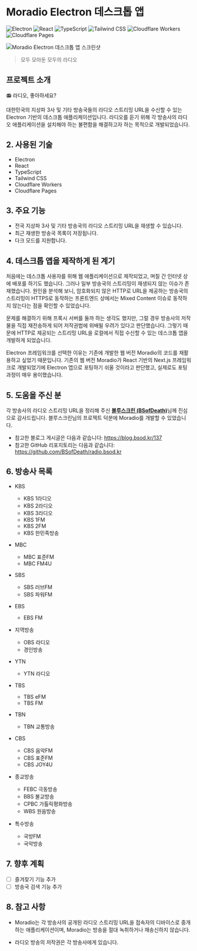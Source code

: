 # Moradio Electron 데스크톱 앱

![Electron](https://img.shields.io/badge/Electron-47848F?style=for-the-badge&logo=Electron&logoColor=white)
![React](https://img.shields.io/badge/React-61DAFB?style=for-the-badge&logo=React&logoColor=black)
![TypeScript](https://img.shields.io/badge/TypeScript-3178C6?style=for-the-badge&logo=TypeScript&logoColor=white)
![Tailwind CSS](https://img.shields.io/badge/Tailwind%20CSS-06B6D4?style=for-the-badge&logo=TailwindCSS&logoColor=white)
![Cloudflare Workers](https://img.shields.io/badge/Cloudflare%20Workers-F38020?style=for-the-badge&logo=CloudflareWorkers&logoColor=white)
![Cloudflare Pages](https://img.shields.io/badge/Cloudflare%20Pages-F38020?style=for-the-badge&logo=CloudflarePages&logoColor=white)

![Moradio Electron 데스크톱 앱 스크린샷](https://github.com/user-attachments/assets/8bbaf7fb-13a3-4b8b-90c9-5d1e6ad532cc)

> 모두 모아둔 모두의 라디오

## 프로젝트 소개

📻 라디오, 좋아하세요?

대한민국의 지상파 3사 및 기타 방송국들의 라디오 스트리밍 URL을 수신할 수 있는 Electron 기반의 데스크톱 애플리케이션입니다. 라디오를 듣기 위해 각 방송사의 라디오 애플리케이션을 설치해야 하는 불편함을 해결하고자 하는 목적으로 개발되었습니다.

## 2. 사용된 기술

- Electron
- React
- TypeScript
- Tailwind CSS
- Cloudflare Workers
- Cloudflare Pages

## 3. 주요 기능

- 전국 지상파 3사 및 기타 방송국의 라디오 스트리밍 URL을 재생할 수 있습니다.
- 최근 재생한 방송국 목록이 저장됩니다.
- 다크 모드를 지원합니다.

## 4. 데스크톱 앱을 제작하게 된 계기

처음에는 데스크톱 사용자를 위해 웹 애플리케이션으로 제작되었고, 며칠 간 인터넷 상에 배포를 하기도 했습니다. 그러나 일부 방송국의 스트리밍이 재생되지 않는 이슈가 존재했습니다. 원인을 분석해 보니, 암호화되지 않은 HTTP로 URL을 제공하는 방송국의 스트리밍이 HTTPS로 동작하는 프론트엔드 상에서는 Mixed Content 이슈로 동작하지 않는다는 점을 확인할 수 있었습니다.

문제를 해결하기 위해 프록시 서버를 둘까 하는 생각도 했지만, 그럴 경우 방송사의 저작물을 직접 재전송하게 되어 저작권법에 위배될 우려가 있다고 판단했습니다. 그렇기 때문에 HTTP로 제공되는 스트리밍 URL을 로컬에서 직접 수신할 수 있는 데스크톱 앱을 개발하게 되었습니다.

Electron 프레임워크를 선택한 이유는 기존에 개발한 웹 버전 Moradio의 코드를 재활용하고 싶었기 때문입니다. 기존의 웹 버전 Moradio가 React 기반의 Next.js 프레임워크로 개발되었기에 Electron 앱으로 포팅하기 쉬울 것이라고 판단했고, 실제로도 포팅 과정이 매우 용이했습니다.

## 5. 도움을 주신 분

각 방송사의 라디오 스트리밍 URL을 정리해 주신 [**블루스크린 (BSofDeath)**](https://github.com/BSofDeath)님께 진심으로 감사드립니다. 블루스크린님의 프로젝트 덕분에 Moradio를 개발할 수 있었습니다.

- 참고한 블로그 게시글은 다음과 같습니다: https://blog.bsod.kr/137
- 참고한 GitHub 리포지토리는 다음과 같습니다: https://github.com/BSofDeath/radio.bsod.kr

## 6. 방송사 목록

- KBS
  - KBS 1라디오
  - KBS 2라디오
  - KBS 3라디오
  - KBS 1FM
  - KBS 2FM
  - KBS 한민족방송
- MBC

  - MBC 표준FM
  - MBC FM4U

- SBS

  - SBS 러브FM
  - SBS 파워FM

- EBS

  - EBS FM

- 지역방송

  - OBS 라디오
  - 경인방송

- YTN

  - YTN 라디오

- TBS

  - TBS eFM
  - TBS FM

- TBN

  - TBN 교통방송

- CBS

  - CBS 음악FM
  - CBS 표준FM
  - CBS JOY4U

- 종교방송

  - FEBC 극동방송
  - BBS 불교방송
  - CPBC 가톨릭평화방송
  - WBS 원음방송

- 특수방송
  - 국방FM
  - 국악방송
 
## 7. 향후 계획

- [ ] 즐겨찾기 기능 추가
- [ ] 방송국 검색 기능 추가

## 8. 참고 사항

- Moradio는 각 방송사의 공개된 라디오 스트리밍 URL을 접속자의 디바이스로 중개하는 애플리케이션이며, Moradio는 방송을 절대 녹취하거나 재송신하지 않습니다.

- 라디오 방송의 저작권은 각 방송사에게 있습니다.
